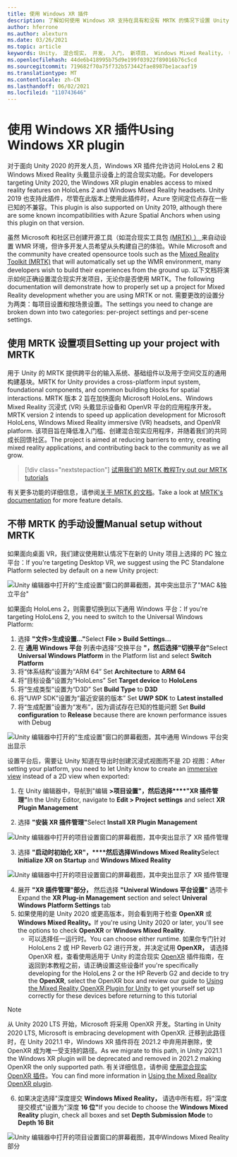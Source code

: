 ```yaml
---
title: 使用 Windows XR 插件
description: 了解如何使用 Windows XR 支持在具有和没有 MRTK 的情况下设置 Unity 项目。
author: hferrone
ms.author: alexturn
ms.date: 03/26/2021
ms.topic: article
keywords: Unity， 混合现实， 开发， 入门， 新项目， Windows Mixed Reality， UWP， XR， 性能， 旧版， mrtk， 窗口
ms.openlocfilehash: 44de6b418995b75d9e199f03922f89016b76c5cd
ms.sourcegitcommit: 719682f70a75f732b573442fae8987be1acaaf19
ms.translationtype: MT
ms.contentlocale: zh-CN
ms.lasthandoff: 06/02/2021
ms.locfileid: "110743646"
---
```

# <a name="using-windows-xr-plugin"></a><span data-ttu-id="8a5e2-104">使用 Windows XR 插件</span><span class="sxs-lookup"><span data-stu-id="8a5e2-104">Using Windows XR plugin</span></span>

<span data-ttu-id="8a5e2-105">对于面向 Unity 2020 的开发人员，Windows XR 插件允许访问 HoloLens 2 和 Windows Mixed Reality 头戴显示设备上的混合现实功能。</span><span class="sxs-lookup"><span data-stu-id="8a5e2-105">For developers targeting Unity 2020, the Windows XR plugin enables access to mixed reality features on HoloLens 2 and Windows Mixed Reality headsets.</span></span>  <span data-ttu-id="8a5e2-106">Unity 2019 也支持此插件，尽管在此版本上使用此插件时，Azure 空间定位点存在一些已知的不兼容。</span><span class="sxs-lookup"><span data-stu-id="8a5e2-106">This plugin is also supported on Unity 2019, although there are some known incompatibilities with Azure Spatial Anchors when using this plugin on that version.</span></span>

<span data-ttu-id="8a5e2-107">虽然 Microsoft 和社区已创建开源工具（如混合现实工具包 [ (MRTK) ） ](https://microsoft.github.io/MixedRealityToolkit-Unity/Documentation/Installation.html) 来自动设置 WMR 环境，但许多开发人员希望从头构建自己的体验。</span><span class="sxs-lookup"><span data-stu-id="8a5e2-107">While Microsoft and the community have created opensource tools such as the [Mixed Reality Toolkit (MRTK)](https://microsoft.github.io/MixedRealityToolkit-Unity/Documentation/Installation.html) that will automatically set up the WMR environment, many developers wish to build their experiences from the ground up.</span></span>  <span data-ttu-id="8a5e2-108">以下文档将演示如何正确设置混合现实开发项目，无论你是否使用 MRTK。</span><span class="sxs-lookup"><span data-stu-id="8a5e2-108">The following documentation will demonstrate how to properly set up a project for Mixed Reality development whether you are using MRTK or not.</span></span>  <span data-ttu-id="8a5e2-109">需要更改的设置分为两类：每项目设置和按场景设置。</span><span class="sxs-lookup"><span data-stu-id="8a5e2-109">The settings you need to change are broken down into two categories: per-project settings and per-scene settings.</span></span>

## <a name="setting-up-your-project-with-mrtk"></a><span data-ttu-id="8a5e2-110">使用 MRTK 设置项目</span><span class="sxs-lookup"><span data-stu-id="8a5e2-110">Setting up your project with MRTK</span></span>

<span data-ttu-id="8a5e2-111">用于 Unity 的 MRTK 提供跨平台的输入系统、基础组件以及用于空间交互的通用构建基块。</span><span class="sxs-lookup"><span data-stu-id="8a5e2-111">MRTK for Unity provides a cross-platform input system, foundational components, and common building blocks for spatial interactions.</span></span> <span data-ttu-id="8a5e2-112">MRTK 版本 2 旨在加快面向 Microsoft HoloLens、Windows Mixed Reality 沉浸式 (VR) 头戴显示设备和 OpenVR 平台的应用程序开发。</span><span class="sxs-lookup"><span data-stu-id="8a5e2-112">MRTK version 2 intends to speed up application development for Microsoft HoloLens, Windows Mixed Reality immersive (VR) headsets, and OpenVR platform.</span></span> <span data-ttu-id="8a5e2-113">该项目旨在降低准入门槛、创建混合现实应用程序，并随着我们的共同成长回馈社区。</span><span class="sxs-lookup"><span data-stu-id="8a5e2-113">The project is aimed at reducing barriers to entry, creating mixed reality applications, and contributing back to the community as we all grow.</span></span>

> [!div class="nextstepaction"]
> [<span data-ttu-id="8a5e2-114">试用我们的 MRTK 教程</span><span class="sxs-lookup"><span data-stu-id="8a5e2-114">Try out our MRTK tutorials</span></span>](./tutorials/mr-learning-base-02.md?tabs=winxr)

<span data-ttu-id="8a5e2-115">有关更多功能的详细信息，请参阅[关于 MRTK 的文档](/windows/mixed-reality/mrtk-unity)。</span><span class="sxs-lookup"><span data-stu-id="8a5e2-115">Take a look at [MRTK's documentation](/windows/mixed-reality/mrtk-unity) for more feature details.</span></span>

## <a name="manual-setup-without-mrtk"></a><span data-ttu-id="8a5e2-116">不带 MRTK 的手动设置</span><span class="sxs-lookup"><span data-stu-id="8a5e2-116">Manual setup without MRTK</span></span>

<span data-ttu-id="8a5e2-117">如果面向桌面 VR，我们建议使用默认情况下在新的 Unity 项目上选择的 PC 独立平台：</span><span class="sxs-lookup"><span data-stu-id="8a5e2-117">If you're targeting Desktop VR, we suggest using the PC Standalone Platform selected by default on a new Unity project:</span></span>

![Unity 编辑器中打开的"生成设置"窗口的屏幕截图，其中突出显示了"MAC &独立平台"](images/wmr-config-img-3.png)

<span data-ttu-id="8a5e2-119">如果面向 HoloLens 2，则需要切换到以下通用 Windows 平台：</span><span class="sxs-lookup"><span data-stu-id="8a5e2-119">If you're targeting HoloLens 2, you need to switch to the Universal Windows Platform:</span></span>

1.  <span data-ttu-id="8a5e2-120">选择 **"文件>生成设置..."**</span><span class="sxs-lookup"><span data-stu-id="8a5e2-120">Select **File > Build Settings...**</span></span>
2.  <span data-ttu-id="8a5e2-121">在 **通用 Windows 平台** 列表中选择"交换平台 **"，然后选择"切换平台"**</span><span class="sxs-lookup"><span data-stu-id="8a5e2-121">Select **Universal Windows Platform** in the Platform list and select **Switch Platform**</span></span>
3.  <span data-ttu-id="8a5e2-122">将“体系结构”设置为“ARM 64” </span><span class="sxs-lookup"><span data-stu-id="8a5e2-122">Set **Architecture** to **ARM 64**</span></span>
4.  <span data-ttu-id="8a5e2-123">将“目标设备”设置为“HoloLens” </span><span class="sxs-lookup"><span data-stu-id="8a5e2-123">Set **Target device** to **HoloLens**</span></span>
5.  <span data-ttu-id="8a5e2-124">将“生成类型”设置为“D3D” </span><span class="sxs-lookup"><span data-stu-id="8a5e2-124">Set **Build Type** to **D3D**</span></span>
6.  <span data-ttu-id="8a5e2-125">将“UWP SDK”设置为“最近安装的版本” </span><span class="sxs-lookup"><span data-stu-id="8a5e2-125">Set **UWP SDK** to **Latest installed**</span></span>
7.  <span data-ttu-id="8a5e2-126">将“生成配置”设置为“发布”，因为调试存在已知的性能问题 </span><span class="sxs-lookup"><span data-stu-id="8a5e2-126">Set **Build configuration** to **Release** because there are known performance issues with Debug</span></span>

![Unity 编辑器中打开的"生成设置"窗口的屏幕截图，其中通用 Windows 平台突出显示](images/wmr-config-img-4.png)

<span data-ttu-id="8a5e2-128">设置平台后，需要让 Unity 知道在导出时创建[](../../design/app-views.md)沉浸式视图而不是 2D 视图：</span><span class="sxs-lookup"><span data-stu-id="8a5e2-128">After setting your platform, you need to let Unity know to create an [immersive view](../../design/app-views.md) instead of a 2D view when exported:</span></span>

1. <span data-ttu-id="8a5e2-129">在 Unity 编辑器中，导航到"编辑 **>项目设置"，然后选择\*\*\*\*"XR 插件管理"**</span><span class="sxs-lookup"><span data-stu-id="8a5e2-129">In the Unity Editor, navigate to **Edit > Project settings** and select **XR Plugin Management**</span></span>

2. <span data-ttu-id="8a5e2-130">选择 **"安装 XR 插件管理"**</span><span class="sxs-lookup"><span data-stu-id="8a5e2-130">Select **Install XR Plugin Management**</span></span>

![Unity 编辑器中打开的项目设置窗口的屏幕截图，其中突出显示了 XR 插件管理](images/wmr-config-img-5.png)

3. <span data-ttu-id="8a5e2-132">选择 **"启动时初始化 XR"，\*\*\*\*然后选择Windows Mixed Reality**</span><span class="sxs-lookup"><span data-stu-id="8a5e2-132">Select **Initialize XR on Startup** and **Windows Mixed Reality**</span></span>

![Unity 编辑器中打开的项目设置窗口的屏幕截图，其中突出显示了 XR 插件管理](images/wmr-config-img-7.png)

4. <span data-ttu-id="8a5e2-134">展开 **"XR 插件管理"部分，** 然后选择 **"Univeral Windows 平台设置"** 选项卡</span><span class="sxs-lookup"><span data-stu-id="8a5e2-134">Expand the **XR Plug-in Management** section and select **Univeral Windows Platform Settings** tab</span></span>
5. <span data-ttu-id="8a5e2-135">如果使用的是 Unity 2020 或更高版本，则会看到用于检查 **OpenXR** 或 **Windows Mixed Reality。**</span><span class="sxs-lookup"><span data-stu-id="8a5e2-135">If you're using Unity 2020 or later, you'll see the options to check **OpenXR** or **Windows Mixed Reality**.</span></span> 
    * <span data-ttu-id="8a5e2-136">可以选择任一运行时。</span><span class="sxs-lookup"><span data-stu-id="8a5e2-136">You can choose either runtime.</span></span>  <span data-ttu-id="8a5e2-137">如果你专门针对 HoloLens 2 或 HP Reverb G2 进行开发，并决定试用 **OpenXR，** 请选择 OpenXR 框，查看使用适用于 Unity 的混合现实 [OpenXR](openxr-getting-started.md) 插件指南，在返回到本教程之前，请正确设置这些设备</span><span class="sxs-lookup"><span data-stu-id="8a5e2-137">If you're specifically developing for the HoloLens 2 or the HP Reverb G2 and decide to try the **OpenXR**, select the OpenXR box and review our guide to [Using the Mixed Reality OpenXR Plugin for Unity](openxr-getting-started.md) to get yourself set up correctly for these devices before returning to this tutorial</span></span>

> [!NOTE]
> <span data-ttu-id="8a5e2-138">从 Unity 2020 LTS 开始，Microsoft 将采用 OpenXR 开发。</span><span class="sxs-lookup"><span data-stu-id="8a5e2-138">Starting in Unity 2020 LTS, Microsoft is embracing development with OpenXR.</span></span>  <span data-ttu-id="8a5e2-139">迁移到此路径时，在 Unity 2021.1 中，Windows XR 插件将在 2021.2 中弃用并删除，使 OpenXR 成为唯一受支持的路径。</span><span class="sxs-lookup"><span data-stu-id="8a5e2-139">As we migrate to this path, in Unity 2021.1 the Windows XR plugin will be deprecated and removed in 2021.2 making OpenXR the only supported path.</span></span> <span data-ttu-id="8a5e2-140">有关详细信息，请参阅 [使用混合现实 OpenXR 插件](openxr-getting-started.md)。</span><span class="sxs-lookup"><span data-stu-id="8a5e2-140">You can find more information in [Using the Mixed Reality OpenXR plugin](openxr-getting-started.md).</span></span>

6. <span data-ttu-id="8a5e2-141">如果决定选择"深度提交 **Windows Mixed Reality，** 请选中所有框，将"深度提交模式"设置为"深度 **16 位"**</span><span class="sxs-lookup"><span data-stu-id="8a5e2-141">If you decide to choose the **Windows Mixed Reality** plugin, check all boxes and set **Depth Submission Mode** to **Depth 16 Bit**</span></span>

![Unity 编辑器中打开的项目设置窗口的屏幕截图，其中Windows Mixed Reality部分](images/wmr-config-img-8.png)